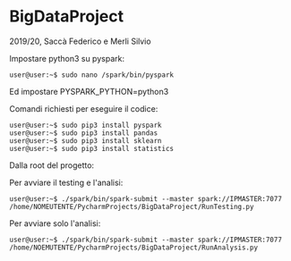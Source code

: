 # BigDataProject
2019/20, Saccà Federico e Merli Silvio

Impostare python3 su pyspark:
```console
user@user:~$ sudo nano /spark/bin/pyspark
```
Ed impostare PYSPARK_PYTHON=python3


Comandi richiesti per eseguire il codice:
```console
user@user:~$ sudo pip3 install pyspark
user@user:~$ sudo pip3 install pandas
user@user:~$ sudo pip3 install sklearn
user@user:~$ sudo pip3 install statistics
```
Dalla root del progetto:

Per avviare il testing e l'analisi:
```console
user@user:~$ ./spark/bin/spark-submit --master spark://IPMASTER:7077 /home/NOMEUTENTE/PycharmProjects/BigDataProject/RunTesting.py 
```

Per avviare solo l'analisi:
```console
user@user:~$ ./spark/bin/spark-submit --master spark://IPMASTER:7077 /home/NOEMUTENTE/PycharmProjects/BigDataProject/RunAnalysis.py 

